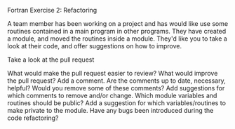 Fortran Exercise 2: Refactoring 

A team member has been working on a project and has would like use
some routines contained in a main program in other programs.
They have created a module, and moved the routines inside a module.
They'd like you to take a look at their code, and offer suggestions
on how to improve.

Take a look at the pull request

What would make the pull request easier to review?
What would improve the pull request? Add a comment.
Are the comments up to date, necessary, helpful? Would you remove some of these comments? Add suggestions for which comments to remove and/or change.
Which module variables and routines should be public? Add a suggestion for which variables/routines to make private to the module.
Have any bugs been introduced during the code refactoring?

